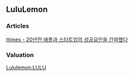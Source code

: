 ## LuluLemon

### Articles
[ttimes - 20년전 애플과 스타트업의 성공요인을 간파했다](http://www.ttimes.co.kr/view.html?no=2019040217167720102&VRO_P)

### Valuation
[Lululemon:LULU](https://www.macrotrends.net/stocks/charts/LULU/lululemon-athletica-inc/pe-ratio)
